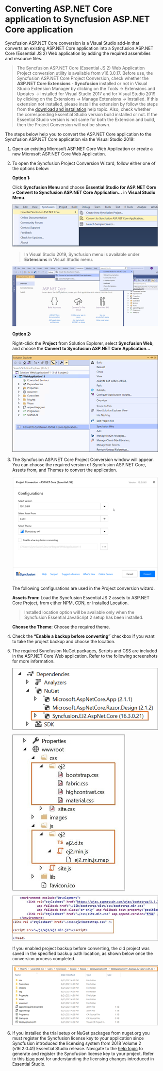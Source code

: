 # Converting ASP.NET Core application to Syncfusion ASP.NET Core application

Syncfusion ASP.NET Core conversion is a Visual Studio add-in that converts an existing ASP.NET Core application into a Syncfusion ASP.NET Core (Essential JS 2) Web application by adding the required assemblies and resource files.

> The Syncfusion ASP.NET Core (Essential JS 2) Web Application Project conversion utility is available from v16.3.0.17. Before use, the Syncfusion ASP.NET Core Project Conversion, check whether the **ASP.NET Core Extensions - Syncfusion** installed or not in Visual Studio Extension Manager by clicking on the Tools -> Extensions and Updates -> Installed for Visual Studio 2017 and for Visual Studio 2019 by clicking on the Extensions -> Manage Extensions -> Installed. If this extension not installed, please install the extension by follow the steps from the [download and installation](https://ej2.syncfusion.com/aspnetcore/documentation/visual-studio-integration/VS2019-Extensions/download-and-installation/) help topic. Also, check whether the corresponding Essential Studio version build installed or not. If the Essential Studio version is not same for both the Extension and build, then the Project Conversion will not be shown.

The steps below help you to convert the ASP.NET Core application to the Syncfusion ASP.NET Core application via the Visual Studio 2019:

1. Open an existing Microsoft ASP.NET Core Web Application or create a new Microsoft ASP.NET Core Web Application.

2. To open the Syncfusion Project Conversion Wizard, follow either one of the options below:

    **Option 1:**

    Click **Syncfusion Menu** and choose **Essential Studio for ASP.NET Core > Convert to Syncfusion ASP.NET Core Application…** in **Visual Studio Menu**.

    ![convert project](images/convert-new-app.png)

    > In Visual Studio 2019, Syncfusion menu is available under **Extensions** in Visual Studio menu.

    ![convert project](images/convert-new-app-2019.png)

    **Option 2:**

    Right-click the **Project** from Solution Explorer, select **Syncfusion Web**, and choose the **Convert to Syncfusion ASP.NET Core Application…**

    ![convert to syncfusion](images/convert-to-syncfusion-ASpnet-core.png)

3. The Syncfusion ASP.NET Core Project Conversion window will appear. You can choose the required version of Syncfusion ASP.NET Core, Assets from, and Themes to convert the application.

    ![project conversion wizard](images/project-conversion-wizard.png)

    The following configurations are used in the Project conversion wizard.

    **Assets From:** Load the Syncfusion Essential JS 2 assets to ASP.NET Core Project, from either NPM, CDN, or Installed Location.

    > Installed location option will be available only when the Syncfusion Essential JavaScript 2 setup has been installed.

    **Choose the Theme:** Choose the required theme.

4. Check the **“Enable a backup before converting”** checkbox if you want to take the project backup and choose the location.

5. The required Syncfusion NuGet packages, Scripts and CSS are included in the ASP.NET Core Web application. Refer to the following screenshots for more information.

    ![dependencies](images/dependencies.png)

    ![project structure](images/project-structure.png)

    ![css-reference](images/css-reference.png)

    If you enabled project backup before converting, the old project was saved in the specified backup path location, as shown below once the conversion process completed.

    ![BackupLocation](images/BackupLocation.png)

6. If you installed the trial setup or NuGet packages from nuget.org you must register the Syncfusion license key to your application since Syncfusion introduced the licensing system from 2018 Volume 2 (v16.2.0.41) Essential Studio release. Navigate to the [help topic](https://help.syncfusion.com/common/essential-studio/licensing/license-key#how-to-generate-syncfusion-license-key) to generate and register the Syncfusion license key to your project. Refer to this [blog](https://blog.syncfusion.com/post/Whats-New-in-2018-Volume-2-Licensing-Changes-in-the-1620x-Version-of-Essential-Studio.aspx?_ga=2.11237684.1233358434.1587355730-230058891.1567654773) post for understanding the licensing changes introduced in Essential Studio.